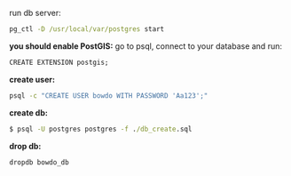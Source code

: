 run db server:
```cmd
pg_ctl -D /usr/local/var/postgres start
```
**you should enable PostGIS:**
go to psql, connect to your database and run:
```cmd
CREATE EXTENSION postgis;
``` 

**create user:**
```cmd
psql -c "CREATE USER bowdo WITH PASSWORD 'Aa123';"
```
**create db:**
```cmd
$ psql -U postgres postgres -f ./db_create.sql
```
**drop db:**
```cmd
dropdb bowdo_db
```
